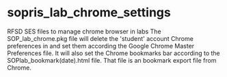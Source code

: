 # sopris_lab_chrome_settings
RFSD SES files to manage chrome browser in labs
The SOP_lab_chrome.pkg file will delete the 'student' account Chrome preferences in and set them according the Google Chrome Master Preferences file. It will also set the Chrome bookmarks bar according to the SOPlab_bookmark(date).html file. That file is an bookmark export file from Chrome.
